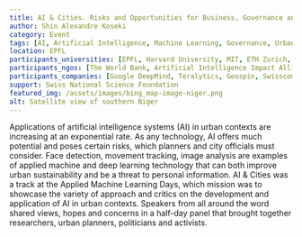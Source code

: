 ```yaml
---
title: AI & Cities. Risks and Opportunities for Business, Governance and Society
author: Shin Alexandre Koseki
category: Event
tags: [AI, Artificial Intelligence, Machine Learning, Governance, Urban Planning, Cities]
location: EPFL
participants_universities: [EPFL, Harvard University, MIT, ETH Zurich, University of Warwick]
participants_ngos: [The World Bank, Artificial Intelligence Impact Alliance]
participants_companies: [Google DeepMind, Teralytics, Geospin, Swisscom]
support: Swiss National Science Foundation
featured_img: /assets/images/bing_map-image-niger.png
alt: Satellite view of southern Niger
---
```

Applications of artificial intelligence systems (AI) in urban contexts are increasing at an exponential rate. As any technology, AI offers much potential and poses certain risks, which planners and city officials must consider. Face detection, movement tracking, image analysis are examples of applied machine and deep learning technology that can both improve urban sustainability and be a threat to personal information. AI & Cities was a track at the Applied Machine Learning Days, which mission was to showcase the variety of approach and critics on the development and application of AI in urban contexts. Speakers from all around the word shared views, hopes and concerns in a half-day panel that brought together researchers, urban planners, politicians and activists. 

